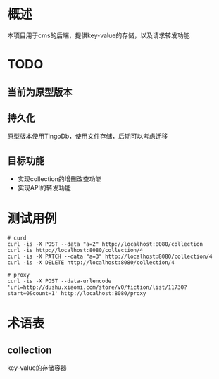 # 概述
本项目用于cms的后端，提供key-value的存储，以及请求转发功能

# TODO

## 当前为原型版本

## 持久化
原型版本使用TingoDb，使用文件存储，后期可以考虑迁移

## 目标功能
- 实现collection的增删改查功能
- 实现API的转发功能

# 测试用例
```
# curd
curl -is -X POST --data "a=2" http://localhost:8080/collection
curl -is http://localhost:8080/collection/4
curl -is -X PATCH --data "a=3" http://localhost:8080/collection/4
curl -is -X DELETE http://localhost:8080/collection/4

# proxy
curl -is -X POST --data-urlencode 'url=http://dushu.xiaomi.com/store/v0/fiction/list/11730?start=0&count=1' http://localhost:8080/proxy
```

# 术语表

## collection
key-value的存储容器
